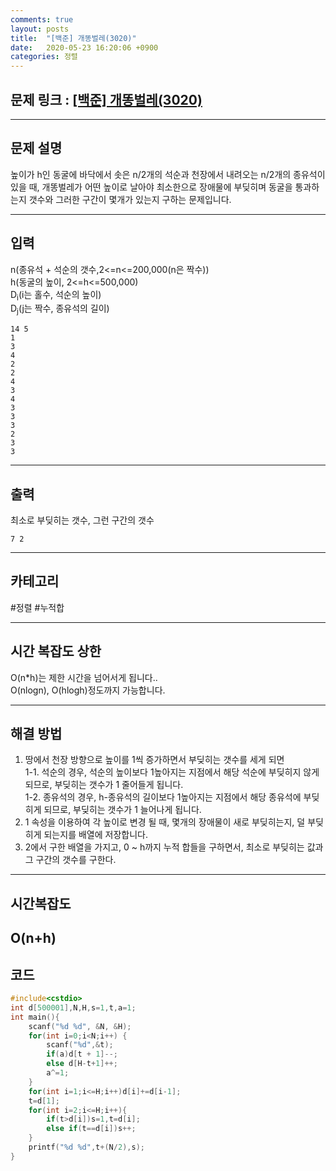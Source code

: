 ```yaml
---
comments: true
layout: posts
title:  "[백준] 개똥벌레(3020)"
date:   2020-05-23 16:20:06 +0900
categories: 정렬
---
```

## 문제 링크 : [[백준] 개똥벌레(3020)](https://www.acmicpc.net/problem/3020)

---

## 문제 설명
높이가 h인 동굴에 바닥에서 솟은 n/2개의 석순과 천장에서 내려오는 n/2개의 종유석이 있을 때, 개똥벌레가 어떤 높이로 날아야 최소한으로 장애물에 부딪히며 동굴을 통과하는지 갯수와 그러한 구간이 몇개가 있는지 구하는 문제입니다.

---

## 입력
n(종유석 + 석순의 갯수,2<=n<=200,000(n은 짝수))  
h(동굴의 높이, 2<=h<=500,000)  
D<sub>i</sub>(i는 홀수, 석순의 높이)  
D<sub>j</sub>(j는 짝수, 종유석의 길이)  
```
14 5
1
3
4
2
2
4
3
4
3
3
3
2
3
3
```
---
## 출력
최소로 부딪히는 갯수, 그런 구간의 갯수
```
7 2
```

---

## 카테고리  
#정렬 #누적합

---

## 시간 복잡도 상한
O(n*h)는 제한 시간을 넘어서게 됩니다..  
O(nlogn), O(hlogh)정도까지 가능합니다.

---
## 해결 방법
1. 땅에서 천장 방향으로 높이를 1씩 증가하면서 부딪히는 갯수를 세게 되면  
1-1. 석순의 경우, 석순의 높이보다 1높아지는 지점에서 해당 석순에 부딪히지 않게되므로, 부딪히는 갯수가 1 줄어들게 됩니다.  
1-2. 종유석의 경우, h-종유석의 길이보다 1높아지는 지점에서 해당 종유석에 부딪히게 되므로, 부딪히는 갯수가 1 늘어나게 됩니다.  
2. 1 속성을 이용하여 각 높이로 변경 될 때, 몇개의 장애물이 새로 부딪히는지, 덜 부딪히게 되는지를 배열에 저장합니다.  
3. 2에서 구한 배열을 가지고, 0 ~ h까지 누적 합들을 구하면서, 최소로 부딪히는 값과 그 구간의 갯수를 구한다.
---

## 시간복잡도  
O(n+h)
---  
## 코드

```cpp
#include<cstdio>
int d[500001],N,H,s=1,t,a=1;
int main(){
	scanf("%d %d", &N, &H);
	for(int i=0;i<N;i++) {
		scanf("%d",&t);
		if(a)d[t + 1]--;
		else d[H-t+1]++;
		a^=1;
	}
	for(int i=1;i<=H;i++)d[i]+=d[i-1];
	t=d[1];
	for(int i=2;i<=H;i++){
		if(t>d[i])s=1,t=d[i];
		else if(t==d[i])s++;
	}
	printf("%d %d",t+(N/2),s);
}
```
